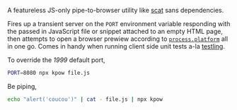 A featureless JS-only pipe-to-browser utility like [scat](https://github.com/hughsk/scat) sans dependencies.

Fires up a transient server on the `PORT` environment variable responding with the passed in JavaScript file or snippet attached to an empty HTML page, then attempts to open a browser prewiew according to [`process.platform`](https://nodejs.org/api/process.html#process_process_platform) all in one go. Comes in handy when running client side unit tests a-la [testling](https://github.com/substack/testling).

To override the _1999_ default port,
```sh
PORT=8080 npx kpow file.js
```

Be piping,
```sh
echo "alert('coucou')" | cat - file.js | npx kpow
```
